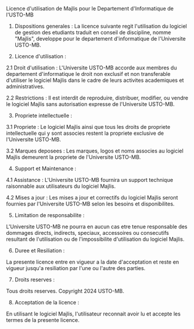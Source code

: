 Licence d'utilisation de Majlis pour le Departement d'Informatique de l'USTO-MB

1. Dispositions generales :
La licence suivante regit l'utilisation du logiciel de gestion des etudiants traduit en conseil de discipline, nomme "Majlis", developpe pour le departement d'informatique de l'Universite USTO-MB.

2. Licence d'utilisation :

2.1 Droit d'utilisation : L'Universite USTO-MB accorde aux membres du departement d'informatique le droit non exclusif et non transferable d'utiliser le logiciel Majlis dans le cadre de leurs activites academiques et administratives.

2.2 Restrictions : Il est interdit de reproduire, distribuer, modifier, ou vendre le logiciel Majlis sans autorisation expresse de l'Universite USTO-MB.

3. Propriete intellectuelle :

3.1 Propriete : Le logiciel Majlis ainsi que tous les droits de propriete intellectuelle qui y sont associes restent la propriete exclusive de l'Universite USTO-MB.

3.2 Marques deposees : Les marques, logos et noms associes au logiciel Majlis demeurent la propriete de l'Universite USTO-MB.

4. Support et Maintenance :

4.1 Assistance : L'Universite USTO-MB fournira un support technique raisonnable aux utilisateurs du logiciel Majlis.

4.2 Mises a jour : Les mises a jour et correctifs du logiciel Majlis seront fournies par l'Universite USTO-MB selon les besoins et disponibilites.

5. Limitation de responsabilite :

L'Universite USTO-MB ne pourra en aucun cas etre tenue responsable des dommages directs, indirects, speciaux, accessoires ou consecutifs resultant de l'utilisation ou de l'impossibilite d'utilisation du logiciel Majlis.

6. Duree et Resiliation :

La presente licence entre en vigueur a la date d'acceptation et reste en vigueur jusqu'a resiliation par l'une ou l'autre des parties.

7. Droits reserves :

Tous droits reserves. Copyright 2024 USTO-MB.

8. Acceptation de la licence :

En utilisant le logiciel Majlis, l'utilisateur reconnait avoir lu et accepte les termes de la presente licence.